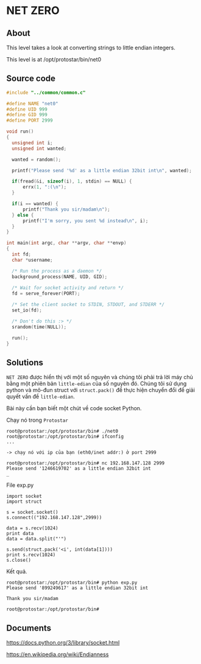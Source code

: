 # NET ZERO

## About

This level takes a look at converting strings to little endian integers.

This level is at /opt/protostar/bin/net0

## Source code

```C
#include "../common/common.c"

#define NAME "net0"
#define UID 999
#define GID 999
#define PORT 2999

void run()
{
  unsigned int i;
  unsigned int wanted;

  wanted = random();

  printf("Please send '%d' as a little endian 32bit int\n", wanted);

  if(fread(&i, sizeof(i), 1, stdin) == NULL) {
      errx(1, ":(\n");
  }

  if(i == wanted) {
      printf("Thank you sir/madam\n");
  } else {
      printf("I'm sorry, you sent %d instead\n", i);
  }
}

int main(int argc, char **argv, char **envp)
{
  int fd;
  char *username;

  /* Run the process as a daemon */
  background_process(NAME, UID, GID); 
  
  /* Wait for socket activity and return */
  fd = serve_forever(PORT);

  /* Set the client socket to STDIN, STDOUT, and STDERR */
  set_io(fd);

  /* Don't do this :> */
  srandom(time(NULL));

  run();
}
```

## Solutions

`NET ZERO` được hiển thị với một số nguyên và chúng tôi phải trả lời máy chủ bằng một phiên bản `little-edian` của số nguyên đó. Chúng tôi sử dụng python và mô-đun struct với `struct.pack()` để thực hiện chuyển đổi để giải quyết vấn đề `little-edian`.

Bài này cần bạn biết một chút về code socket Python.

Chạy nó trong `Protostar`

```
root@protostar:/opt/protostar/bin# ./net0
root@protostar:/opt/protostar/bin# ifconfig
...

-> chạy nó với ip của bạn (eth0/inet addr:) ở port 2999

root@protostar:/opt/protostar/bin# nc 192.168.147.128 2999
Please send '1246619702' as a little endian 32bit int
_
```

File exp.py

```
import socket
import struct

s = socket.socket()
s.connect(("192.168.147.128",2999))

data = s.recv(1024)
print data
data = data.split("'")

s.send(struct.pack('<i', int(data[1])))
print s.recv(1024)
s.close()
```

Kết quả.

```
root@protostar:/opt/protostar/bin# python exp.py
Please send '899249617' as a little endian 32bit int

Thank you sir/madam

root@protostar:/opt/protostar/bin#
```

## Documents

<https://docs.python.org/3/library/socket.html>

<https://en.wikipedia.org/wiki/Endianness>


